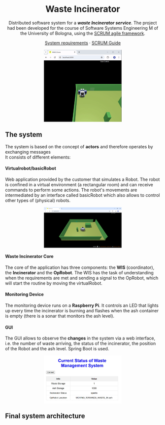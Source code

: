 </div>

<div align="center">
  
  <h1>Waste Incinerator</h1>
  
  Distributed software system for a ***waste Incinerator service***. The project had been developed for the course of Software Systems Engineering M of the 
  University of Bologna, using the [SCRUM agile framework](https://www.scrum.org/resources/what-is-scrum).
  
  [System requirements](https://github.com/NicoleGiulianelli2/TemaFinale2024/blob/main/commons/System%20requirements.pdf)
  ·
  [SCRUM Guide](./commons/2020-Scrum-Guide-US.pdf)

   <img align="center" width="50%" src="./commons/gifRobot.gif"/>

</div>


## The system

The system is based on the concept of **actors** and therefore operates by exchanging messages
<br>
It consists of different elements:

#### Virtualrobot/basicRobot
Web application provided by the customer that simulates a Robot. The robot is confined in a virtual environment (a rectangular room) and can receive commands to perform some actions. 
The robot's movements are intermediated by an interface called basicRobot which also allows to control other types of (physical) robots.

<div align="center">
<img align="center" width="50%" src="./commons/ScreenshotRobot.png"/>
</div>

#### Waste Incinerator Core

The core of the application has three components: the **WIS** (coordinator), the **Incinerator** and the **OpRobot**. The WIS has the task of understanding when the requirements are met and sending a signal to the OpRobot, which will start the routine by moving the virtualRobot.

#### Monitoring Device
The monitoring device runs on a **Raspberry Pi**. It controls an LED that lights up every time the incinerator is burning and flashes when the ash container is empty (there is a sonar that monitors the ash level).

#### GUI
The GUI allows to observe the **changes** in the system via a web interface, i.e. the number of waste arriving, the status of the incinerator, the position of the Robot and the ash level. Spring Boot is used.
<div align="center">
<img align="center" width="50%" src="./commons/GUI.png"/>
</div>

## Final system architecture


